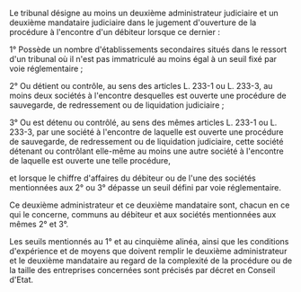 Le tribunal désigne au moins un deuxième administrateur judiciaire et un deuxième mandataire judiciaire dans le jugement d'ouverture de la procédure à l'encontre d'un débiteur lorsque ce dernier :

1° Possède un nombre d'établissements secondaires situés dans le ressort d'un tribunal où il n'est pas immatriculé au moins égal à un seuil fixé par voie réglementaire ;

2° Ou détient ou contrôle, au sens des articles L. 233-1 ou L. 233-3, au moins deux sociétés à l'encontre desquelles est ouverte une procédure de sauvegarde, de redressement ou de liquidation judiciaire ;

3° Ou est détenu ou contrôlé, au sens des mêmes articles L. 233-1 ou L. 233-3, par une société à l'encontre de laquelle est ouverte une procédure de sauvegarde, de redressement ou de liquidation judiciaire, cette société détenant ou contrôlant elle-même au moins une autre société à l'encontre de laquelle est ouverte une telle procédure,

et lorsque le chiffre d'affaires du débiteur ou de l'une des sociétés mentionnées aux 2° ou 3° dépasse un seuil défini par voie réglementaire.

Ce deuxième administrateur et ce deuxième mandataire sont, chacun en ce qui le concerne, communs au débiteur et aux sociétés mentionnées aux mêmes 2° et 3°.

Les seuils mentionnés au 1° et au cinquième alinéa, ainsi que les conditions d'expérience et de moyens que doivent remplir le deuxième administrateur et le deuxième mandataire au regard de la complexité de la procédure ou de la taille des entreprises concernées sont précisés par décret en Conseil d'Etat.
